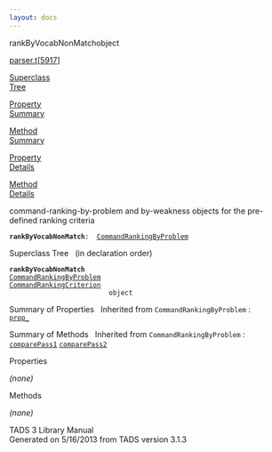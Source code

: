 ```yaml
---
layout: docs
---
```

<span class="title">rankByVocabNonMatch</span><span class="type">object</span>

[parser.t](../file/parser.t.html)\[[5917](../source/parser.t.html#5917)\]

[Superclass  
Tree](#_SuperClassTree_)

[Property  
Summary](#_PropSummary_)

[Method  
Summary](#_MethodSummary_)

[Property  
Details](#_Properties_)

[Method  
Details](#_Methods_)



command-ranking-by-problem and by-weakness objects for the pre-defined
ranking criteria

**`rankByVocabNonMatch`**` :   `[`CommandRankingByProblem`](../object/CommandRankingByProblem.html)



<span id="_SuperClassTree_"></span>



<span class="hdln">Superclass Tree</span>   (in declaration order)



**`rankByVocabNonMatch`**  
[`CommandRankingByProblem`](../object/CommandRankingByProblem.html)  
[`CommandRankingCriterion`](../object/CommandRankingCriterion.html)  
`                         object`  
<span id="_PropSummary_"></span>



<span class="hdln">Summary of Properties</span>  
Inherited from `CommandRankingByProblem` :  
[`prop_`](../object/CommandRankingByProblem.html#prop_)



<span id="_MethodSummary_"></span>



<span class="hdln">Summary of Methods</span>  
Inherited from `CommandRankingByProblem` :  
[`comparePass1`](../object/CommandRankingByProblem.html#comparePass1) [`comparePass2`](../object/CommandRankingByProblem.html#comparePass2)



<span id="_Properties_"></span>



<span class="hdln">Properties</span>  



*(none)* <span id="_Methods_"></span>



<span class="hdln">Methods</span>  



*(none)*



TADS 3 Library Manual  
Generated on 5/16/2013 from TADS version 3.1.3



